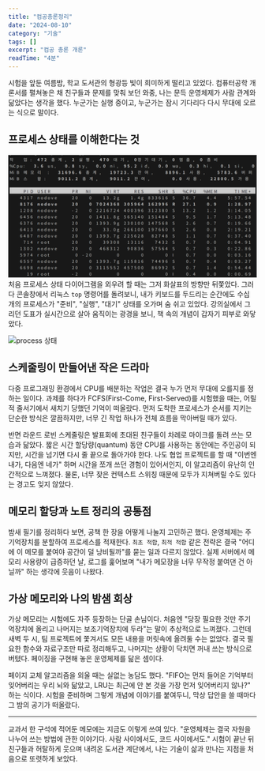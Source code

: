 ```yaml
---
title: "컴공총론정리"
date: "2024-08-10"
category: "기술"
tags: []
excerpt: "컴공 총론 개론"
readTime: "4분"
---
```


시험을 앞둔 여름밤, 학교 도서관의 형광등 빛이 희미하게 떨리고 있었다. 컴퓨터공학 개론서를 펼쳐놓은 채 친구들과 문제를 맞춰 보던 와중, 나는 문득 운영체제가 사람 관계와 닮았다는 생각을 했다. 누군가는 실행 중이고, 누군가는 잠시 기다리다 다시 무대에 오르는 식으로 말이다.

<!--more-->

## 프로세스 상태를 이해한다는 것

![command top](../../images/2024/process.png)
처음 프로세스 상태 다이어그램을 외우려 할 때는 그저 화살표의 방향만 뒤쫓았다. 그러다 콘솔창에서 리눅스 `top` 명령어를 돌려보니, 내가 키보드를 두드리는 순간에도 수십 개의 프로세스가 "준비", "실행", "대기" 상태를 오가며 숨 쉬고 있었다. 강의실에서 그리던 도표가 실시간으로 살아 움직이는 광경을 보니, 책 속의 개념이 갑자기 피부로 와닿았다.

![process 상태](https://github.com/user-attachments/assets/4682dcc7-88b0-4d63-832a-8cf561be9a82)

## 스케줄링이 만들어낸 작은 드라마

다중 프로그래밍 환경에서 CPU를 배분하는 작업은 결국 누가 먼저 무대에 오를지를 정하는 일이다. 과제를 하다가 FCFS(First-Come, First-Served)를 시험했을 때는, 어릴 적 줄서기에서 새치기 당했던 기억이 떠올랐다. 먼저 도착한 프로세스가 순서를 지키는 단순한 방식은 깔끔하지만, 너무 긴 작업 하나가 전체 흐름을 막아버릴 때가 있다.

반면 라운드 로빈 스케줄링은 발표회에 초대된 친구들이 차례로 마이크를 돌려 쓰는 모습과 닮았다. 짧은 시간 할당량(quantum) 동안 CPU를 사용하는 동안에는 주인공이 되지만, 시간을 넘기면 다시 줄 끝으로 돌아가야 한다. 나도 협업 프로젝트를 할 때 "이번엔 내가, 다음엔 네가" 하며 시간을 쪼개 쓰던 경험이 있어서인지, 이 알고리즘이 유난히 인간적으로 느껴졌다. 물론, 너무 잦은 컨텍스트 스위칭 때문에 모두가 지쳐버릴 수도 있다는 경고도 잊지 않았다.

## 메모리 할당과 노트 정리의 공통점

밤새 필기를 정리하다 보면, 공책 한 장을 어떻게 나눌지 고민하곤 했다. 운영체제는 주기억장치를 분할하여 프로세스를 적재한다. `최초 적합`, `최적 적합` 같은 전략은 결국 "어디에 이 메모를 붙여야 공간이 덜 낭비될까"를 묻는 일과 다르지 않았다. 실제 서버에서 메모리 사용량이 급증하던 날, 로그를 훑어보며 "내가 메모장을 너무 무작정 붙여댄 건 아닐까" 하는 생각에 웃음이 나왔다.

## 가상 메모리와 나의 밤샘 회상

가상 메모리는 시험에도 자주 등장하는 단골 손님이다. 처음엔 "당장 필요한 것만 주기억장치에 올리고 나머지는 보조기억장치에 두라"는 말이 추상적으로 느껴졌다. 그런데 새벽 두 시, 팀 프로젝트에 쫓겨서도 모든 내용을 머릿속에 올려둘 수는 없었다. 결국 필요한 함수와 자료구조만 따로 정리해두고, 나머지는 상황이 닥치면 꺼내 쓰는 방식으로 버텼다. 페이징을 구현해 놓은 운영체제를 닮은 셈이다.

페이지 교체 알고리즘을 외울 때는 실없는 농담도 했다. "FIFO는 먼저 들어온 기억부터 잊어버리는 우리 뇌와 닮았고, LRU는 최근에 안 본 것을 가장 먼저 잊어버리지 않나?" 하는 식이다. 시험을 준비하며 그렇게 개념에 이야기를 붙여두니, 막상 답안을 쓸 때마다 그 밤의 공기가 떠올랐다.

---

교과서 한 구석에 적어둔 메모에는 지금도 이렇게 쓰여 있다. "운영체제는 결국 자원을 나누어 쓰는 방법에 관한 이야기다. 사람 사이에서도, 코드 사이에서도." 시험이 끝난 뒤 친구들과 허탈하게 웃으며 내려온 도서관 계단에서, 나는 기술이 삶과 만나는 지점을 처음으로 또렷하게 보았다.